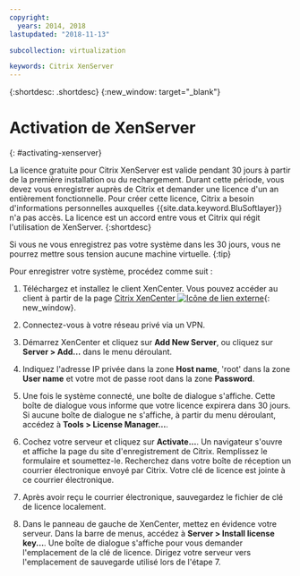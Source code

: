 ```yaml
---
copyright:
  years: 2014, 2018
lastupdated: "2018-11-13"

subcollection: virtualization

keywords: Citrix XenServer 
---
```


{:shortdesc: .shortdesc}
{:new_window: target="_blank"}

# Activation de XenServer
{: #activating-xenserver}

La licence gratuite pour Citrix XenServer est valide pendant 30 jours à partir de la première installation ou du rechargement. Durant cette période, vous devez vous enregistrer auprès de Citrix et demander une licence d'un an entièrement fonctionnelle. Pour créer cette licence, Citrix a besoin d'informations personnelles auxquelles {{site.data.keyword.BluSoftlayer}} n'a pas accès. La licence est un accord entre vous et Citrix qui régit l'utilisation de XenServer.
{:shortdesc}

Si vous ne vous enregistrez pas votre système dans les 30 jours, vous ne pourrez mettre sous tension aucune machine virtuelle.
{:tip}

Pour enregistrer votre système, procédez comme suit :

1. Téléchargez et installez le client XenCenter. Vous pouvez accéder au client à partir de la page [Citrix XenCenter ![Icône de lien externe](../../icons/launch-glyph.svg "Icône de lien externe")](https://community.citrix.com/display/xs/XenCenter){: new_window}. 

2. Connectez-vous à votre réseau privé via un VPN.

3. Démarrez XenCenter et cliquez sur **Add New Server**, ou cliquez sur **Server > Add...** dans le menu déroulant. 

4. Indiquez l'adresse IP privée dans la zone **Host name**, 'root' dans la zone **User name** et votre mot de passe root dans la zone **Password**.

5. Une fois le système connecté, une boîte de dialogue s'affiche. Cette boîte de dialogue vous informe que votre licence expirera dans 30 jours. Si aucune boîte de dialogue ne s'affiche, à partir du menu déroulant, accédez à **Tools > License Manager...**.

6. Cochez votre serveur et cliquez sur **Activate...**. Un navigateur s'ouvre et affiche la page du site d'enregistrement de Citrix. Remplissez le formulaire et soumettez-le. Recherchez dans votre boîte de réception un courrier électronique envoyé par Citrix. Votre clé de licence est jointe à ce courrier électronique. 

7. Après avoir reçu le courrier électronique, sauvegardez le fichier de clé de licence localement.

8. Dans le panneau de gauche de XenCenter, mettez en évidence votre serveur. Dans la barre de menus, accédez à **Server > Install license key...**. Une boîte de dialogue s'affiche pour vous demander l'emplacement de la clé de licence. Dirigez votre serveur vers l'emplacement de sauvegarde utilisé lors de l'étape 7. 
